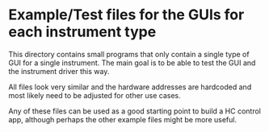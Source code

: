 # Example/Test files for the GUIs for each instrument type

This directory contains small programs that only contain a single type
of GUI for a single instrument. The main goal is to be able to test
the GUI and the instrument driver this way.

All files look very similar and the hardware addresses are hardcoded
and most likely need to be adjusted for other use cases.

Any of these files can be used as a good starting point to build a HC
control app, although perhaps the other example files might be more
useful.